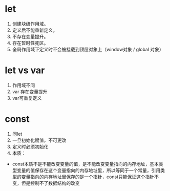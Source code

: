 # let
1. 创建块级作用域。
2. 定义后不能重新定义。
3. 不存在变量提升。
4. 存在暂时性死区。
5. 全局作用域下定义时不会被挂载到顶层对象上（window对象 / global 对象）

# let vs var
1. 作用域不同
2. var 存在变量提升
3. var可重复定义

# const
1. 同let
2. 一旦初始化赋值，不可更改
3. 定义时必须初始化
4. 本质： 
 - const本质不是不能改变变量的值，是不能改变变量指向的内存地址，基本类型变量的值保存在这个变量指向的内存地址里，所以等同于一个常量，引用类型的变量指向的内存地址里保存的是一个指针，const只能保证这个指针不变，但是控制不了数据结构的改变
